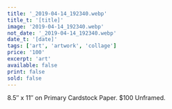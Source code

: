 ```yaml
---
title: '_2019-04-14_192340.webp'
title_t: '[title]'
image: '2019-04-14_192340.webp'
not_date: '_2019-04-14_192340.webp'
date_t: '[date]'
tags: ['art', 'artwork', 'collage']
price: '100'
excerpt: 'art'
available: false
print: false
sold: false
---
```



8.5″ x 11″ on Primary Cardstock Paper.
$100 Unframed.
